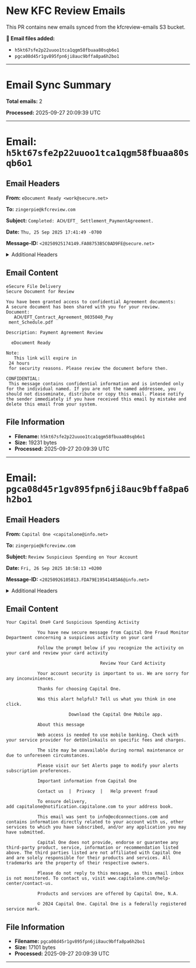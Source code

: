 # New KFC Review Emails

This PR contains new emails synced from the kfcreview-emails S3 bucket.

**📧 Email files added:**
- `h5kt67sfe2p22uuoo1tca1qgm58fbuaa80sqb6o1`
- `pgca08d45r1gv895fpn6ji8auc9bffa8pa6h2bo1`

---

# Email Sync Summary

**Total emails:** 2

**Processed:** 2025-09-27 20:09:39 UTC

---

# Email: `h5kt67sfe2p22uuoo1tca1qgm58fbuaa80sqb6o1`

## Email Headers

**From:** `eDocument Ready <work@secure.net>`

**To:** `zingerpie@kfcreview.com`

**Subject:** `Completed: ACH/EFT_ Settlement_PaymentAgreement.`

**Date:** `Thu, 25 Sep 2025 17:41:49 -0700`

**Message-ID:** `<20250925174149.FA08753B5C0AD9FE@secure.net>`

<details>
<summary>Additional Headers</summary>

**Return-Path:** `<work@secure.net>`

**Received:** `from secure.net (wsip-68-15-183-66.ph.ph.cox.net [68.15.183.66]) by inbound-smtp.us-east-2.amazonaws.com with SMTP id h5kt67sfe2p22uuoo1tca1qgm58fbuaa80sqb6o1 for zingerpie@kfcreview.com; Fri, 26 Sep 2025 00:41:50 +0000 (UTC)`

**Received-SPF:** `none (spfCheck: 68.15.183.66 is neither permitted nor denied by domain of secure.net) client-ip=68.15.183.66; envelope-from=work@secure.net; helo=secure.net;`

**Authentication-Results:** `amazonses.com; spf=none (spfCheck: 68.15.183.66 is neither permitted nor denied by domain of secure.net) client-ip=68.15.183.66; envelope-from=work@secure.net; helo=secure.net; dmarc=none header.from=secure.net;`

**MIME-Version:** `1.0`

**Content-Type:** `text/html; charset="iso-8859-1"`

**Content-Transfer-Encoding:** `quoted-printable`

</details>

## Email Content

```
eSecure File Delivery
Secure Document for Review

You have been granted access to confidential Agreement documents:
A secure document has been shared with you for your review.
Document:
   ACH/EFT_Contract_Agreement_0035040_Pay
 ment_Schedule.pdf

Description: Payment Agreement Review

  eDocument Ready

Note:
   This link will expire in 
 24 hours 
 for security reasons. Please review the document before then.

CONFIDENTIAL: 
 This message contains confidential information and is intended only for the individual named. If you are not the named addressee, you should not disseminate, distribute or copy this email. Please notify the sender immediately if you have received this email by mistake and delete this email from your system.
```

## File Information

- **Filename:** `h5kt67sfe2p22uuoo1tca1qgm58fbuaa80sqb6o1`
- **Size:** 19231 bytes
- **Processed:** 2025-09-27 20:09:39 UTC


---

# Email: `pgca08d45r1gv895fpn6ji8auc9bffa8pa6h2bo1`

## Email Headers

**From:** `Capital One <capitalone@info.net>`

**To:** `zingerpie@kfcreview.com`

**Subject:** `Review Suspicious Spending on Your Account`

**Date:** `Fri, 26 Sep 2025 10:58:13 +0200`

**Message-ID:** `<20250926105813.FDA79E19541485A6@info.net>`

<details>
<summary>Additional Headers</summary>

**Return-Path:** `<capitalone@info.net>`

**Received:** `from [80.239.179.82] ([80.239.179.82]) by inbound-smtp.us-east-2.amazonaws.com with SMTP id pgca08d45r1gv895fpn6ji8auc9bffa8pa6h2bo1 for zingerpie@kfcreview.com; Fri, 26 Sep 2025 08:58:14 +0000 (UTC)`

**Received-SPF:** `none (spfCheck: 80.239.179.82 is neither permitted nor denied by domain of info.net) client-ip=80.239.179.82; envelope-from=capitalone@info.net; helo=[80.239.179.82];`

**Authentication-Results:** `amazonses.com; spf=none (spfCheck: 80.239.179.82 is neither permitted nor denied by domain of info.net) client-ip=80.239.179.82; envelope-from=capitalone@info.net; helo=[80.239.179.82]; dmarc=none header.from=info.net;`

**MIME-Version:** `1.0`

**Content-Type:** `text/html`

**Content-Transfer-Encoding:** `quoted-printable`

</details>

## Email Content

```
Your Capital One® Card Suspicious Spending Activity

			You have new secure message from Capital One Fraud Monitor Department concerning a suspicious activity on your card

			Follow the prompt below if you recognize the activity on your card and review your card activity

									Review Your Card Activity

			Your account security is important to us. We are sorry for any inconviniences. 

			Thanks for choosing Capital One.

			Was this alert helpful? Tell us what you think in one click.

						Download the Capital One Mobile app.

			About this message

			Web access is needed to use mobile banking. Check with your service provider for detUnlinkails on specific fees and charges.

			The site may be unavailable during normal maintenance or due to unforeseen circumstances.

			Please visit our Set Alerts page to modify your alerts subscription preferences.

			Important information from Capital One

			Contact us  |  Privacy  |   Help prevent fraud

			To ensure delivery, add capitalone@notification.capitalone.com to your address book.

			This email was sent to info@ecdconnections.com and contains information directly related to your account with us, other services to which you have subscribed, and/or any application you may have submitted.

			Capital One does not provide, endorse or guarantee any third-party product, service, information or recommendation listed above. The third parties listed are not affiliated with Capital One and are solely responsible for their products and services. All trademarks are the property of their respective owners.

			Please do not reply to this message, as this email inbox is not monitored. To contact us, visit www.capitalone.com/help-center/contact-us.

			Products and services are offered by Capital One, N.A.

			© 2024 Capital One. Capital One is a federally registered service mark.
```

## File Information

- **Filename:** `pgca08d45r1gv895fpn6ji8auc9bffa8pa6h2bo1`
- **Size:** 17101 bytes
- **Processed:** 2025-09-27 20:09:39 UTC


---


